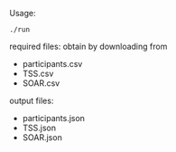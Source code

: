 Usage:

```
./run
```

required files:
obtain by downloading from [](https://docs.google.com/spreadsheets/d/1CroeOg-aoLfvnB8xT-UqOQRl-ISHaiIA4wAn4qbPmxs)

- participants.csv
- TSS.csv
- SOAR.csv

output files:

- participants.json
- TSS.json
- SOAR.json
